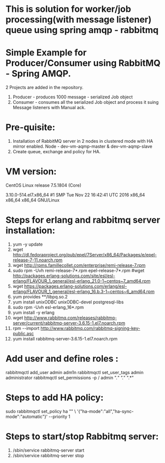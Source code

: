 # This is solution for worker/job processing(with message listener) queue using spring amqp - rabbitmq 
# Simple Example for Producer/Consumer using RabbitMQ - Spring AMQP.
2 Projects are added in the repository.
1. Producer - produces 1000 message - serialized Job object
2. Consumer - consumes all the serialized Job object and process it suing Message listeners with Manual ack.

# Pre-quisite:
1. Installation of RabbitMQ server in 2 nodes in clustered mode with HA mirror enabled. Node - dev-vm-aqmp-master & dev-vm-aqmp-slave
2. Create queue, exchange and policy for HA.

# VM version:
CentOS Linux release 7.5.1804 (Core)

3.10.0-514.el7.x86_64 #1 SMP Tue Nov 22 16:42:41 UTC 2016 x86_64 x86_64 x86_64 GNU/Linux

# Steps for erlang and rabbitmq server installation:

1. yum -y update
2. wget http://dl.fedoraproject.org/pub/epel/7Server/x86_64/Packages/e/epel-release-7-11.noarch.rpm
3. wget http://rpms.famillecollet.com/enterprise/remi-release-7.rpm
4. sudo rpm -Uvh remi-release-7*.rpm epel-release-7*.rpm
#wget http://packages.erlang-solutions.com/site/esl/esl-erlang/FLAVOUR_1_general/esl-erlang_21.0-1~centos~7_amd64.rpm
5. wget https://packages.erlang-solutions.com/erlang/esl-erlang/FLAVOUR_1_general/esl-erlang_16.b.3-1~centos~6_amd64.rpm
6. yum provides **/libpq.so.2
7. yum install unixODBC unixODBC-devel postgresql-libs
8. sudo rpm -Uvh esl-erlang_16*.rpm
9. yum install -y erlang
10. wget http://www.rabbitmq.com/releases/rabbitmq-server/current/rabbitmq-server-3.6.15-1.el7.noarch.rpm
11. rpm --import http://www.rabbitmq.com/rabbitmq-signing-key-public.asc
12. yum install rabbitmq-server-3.6.15-1.el7.noarch.rpm

# Add user and define roles :

rabbitmqctl add_user admin adm1n
rabbitmqctl set_user_tags admin administrator
rabbitmqctl set_permissions -p / admin ".*" ".*" ".*"

# Steps to add HA policy:

sudo rabbitmqctl set_policy ha "" \ '{"ha-mode":"all","ha-sync-mode":"automatic"}' --priority 1

# Steps to start/stop Rabbitmq server:

1. /sbin/service rabbitmq-server start
2. /sbin/service rabbitmq-server stop
